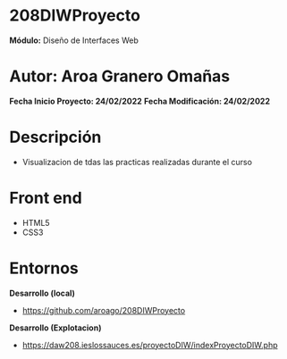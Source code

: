 # 208DIWProyecto

**Módulo:** Diseño de Interfaces Web

# Autor: Aroa Granero Omañas

**Fecha Inicio Proyecto: 24/02/2022**
**Fecha Modificación: 24/02/2022**

# Descripción

- Visualizacion de tdas las practicas realizadas durante el curso

# Front end

* HTML5
* CSS3

# Entornos

**Desarrollo (local)**
- https://github.com/aroago/208DIWProyecto

**Desarrollo (Explotacion)**
- https://daw208.ieslossauces.es/proyectoDIW/indexProyectoDIW.php